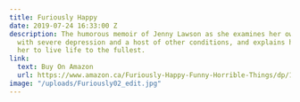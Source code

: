 ```yaml
---
title: Furiously Happy
date: 2019-07-24 16:33:00 Z
description: The humorous memoir of Jenny Lawson as she examines her own experience
  with severe depression and a host of other conditions, and explains how it has led
  her to live life to the fullest.
link:
  text: Buy On Amazon
  url: https://www.amazon.ca/Furiously-Happy-Funny-Horrible-Things/dp/1250077001/ref=sr_1_1?gclid=EAIaIQobChMI7L30oamZ4gIViLfACh0vHwOxEAAYASAAEgLHBPD_BwE&hvadid=284263110882&hvdev=c&hvlocphy=9061009&hvnetw=g&hvpos=1t1&hvqmt=b&hvrand=11288148483027358447&hvtargid=kwd-299397515510&hydadcr=21769_10107152&keywords=furiously+happy&qid=1557778537&s=books&sr=1-1
image: "/uploads/Furiously02_edit.jpg"
---
```


